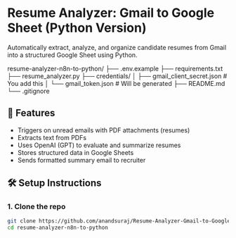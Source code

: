 # Resume Analyzer: Gmail to Google Sheet (Python Version)

Automatically extract, analyze, and organize candidate resumes from Gmail into a structured Google Sheet using Python.

resume-analyzer-n8n-to-python/
├── .env.example
├── requirements.txt
├── resume_analyzer.py
├── credentials/
│   ├── gmail_client_secret.json     # You add this
│   └── gmail_token.json             # Will be generated
├── README.md
└── .gitignore

## 🔧 Features

- Triggers on unread emails with PDF attachments (resumes)
- Extracts text from PDFs
- Uses OpenAI (GPT) to evaluate and summarize resumes
- Stores structured data in Google Sheets
- Sends formatted summary email to recruiter

## 🛠️ Setup Instructions

### 1. Clone the repo
```bash
git clone https://github.com/anandsuraj/Resume-Analyzer-Gmail-to-Google-Sheet.git
cd resume-analyzer-n8n-to-python
